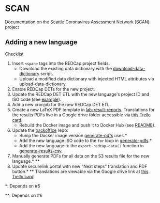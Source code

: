 # SCAN

Documentation on the Seattle Coronavirus Assessment Network (SCAN) project

## Adding a new language

Checklist
1. Insert `<span>` tags into the REDCap project fields.
   - Download the existing data dictionary with the [download-data-dictionary] script.
   - Upload a modified data dictionary with injected HTML attributes via [upload-data-dictionary].
2. Enable REDCap DETs for the new project.
3. Update the REDCap DET ETL with the new language's project ID and ISO code (see [example]).
4. Add a new cronjob for the new REDCap DET ETL.
5. Create a new LaTeX PDF template in [lab-result-reports].
   Translations for the results PDFs live in a Google drive folder accessible via [this Trello card].
   - Rebuild the Docker image and push it to Docker Hub (see [README]).
6. Update the [backoffice] repo:
   - Bump the Docker image version [generate-pdfs] uses.*
   - Add the new language ISO code to the `for` loop in [generate-pdfs].*
   - Add the new language to the `export-redcap-data()` function in [generate-results-csv].
7. Manually generate PDFs for all data on the S3 results file for the new language.* **
8. Update securelink portal with new "Next steps" translation and PDF button.* **
   Translations are viewable via the Google drive link at [this Trello card].


*: Depends on #5

**: Depends on #6


[download-data-dictionary]: https://github.com/seattleflu/backoffice/blob/master/bin/redcap-data-dictionary/download-data-dictionary
[upload-data-dictionary]: https://github.com/seattleflu/backoffice/blob/master/bin/redcap-data-dictionary/upload-data-dictionary
[example]: https://github.com/seattleflu/id3c-customizations/pull/99/commits/30fe06bc614f41c5fb44d83c5ec58a68a0b22dbd
[lab-result-reports]: https://github.com/seattleflu/lab-result-reports
[this Trello card]: https://trello.com/c/iaS57pKI
[README]: https://github.com/seattleflu/lab-result-reports/blob/master/README.md
[backoffice]: https://github.com/seattleflu/backoffice
[generate-pdfs]: https://github.com/seattleflu/backoffice/blob/master/bin/scan-return-of-results/generate-pdfs
[generate-results-csv]: https://github.com/seattleflu/backoffice/blob/master/bin/scan-return-of-results/generate-results-csv

